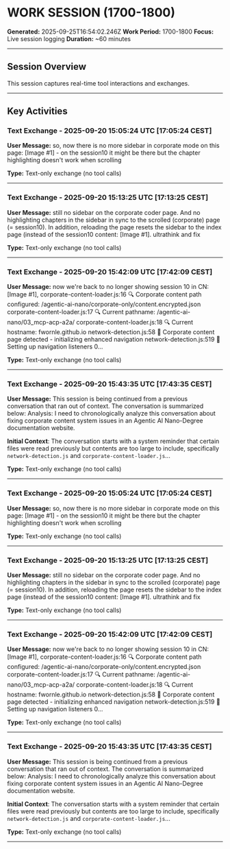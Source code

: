 # WORK SESSION (1700-1800)

**Generated:** 2025-09-25T16:54:02.246Z
**Work Period:** 1700-1800
**Focus:** Live session logging
**Duration:** ~60 minutes

---

## Session Overview

This session captures real-time tool interactions and exchanges.

---

## Key Activities

### Text Exchange - 2025-09-20 15:05:24 UTC [17:05:24 CEST]

**User Message:** so, now there is no more sidebar in corporate mode on this page: [Image #1] - on the session10 it might be there but the chapter highlighting doesn't work when scrolling

**Type:** Text-only exchange (no tool calls)

---

### Text Exchange - 2025-09-20 15:13:25 UTC [17:13:25 CEST]

**User Message:** still no sidebar on the corporate coder page. And no highlighting chapters in the sidebar in sync to the scrolled (corporate) page (= session10). In addition, reloading the page resets the sidebar to the index page (instead of the session10 content: [Image #1]. ultrathink and fix

**Type:** Text-only exchange (no tool calls)

---

### Text Exchange - 2025-09-20 15:42:09 UTC [17:42:09 CEST]

**User Message:** now we're back to no longer showing session 10 in CN: [Image #1], corporate-content-loader.js:16 🔍 Corporate content path configured: /agentic-ai-nano/corporate-only/content.encrypted.json
corporate-content-loader.js:17 🔍 Current pathname: /agentic-ai-nano/03_mcp-acp-a2a/
corporate-content-loader.js:18 🔍 Current hostname: fwornle.github.io
network-detection.js:58 🏢 Corporate content page detected - initializing enhanced navigation
network-detection.js:519 🎯 Setting up navigation listeners
0...

**Type:** Text-only exchange (no tool calls)

---

### Text Exchange - 2025-09-20 15:43:35 UTC [17:43:35 CEST]

**User Message:** This session is being continued from a previous conversation that ran out of context. The conversation is summarized below:
Analysis:
I need to chronologically analyze this conversation about fixing corporate content system issues in an Agentic AI Nano-Degree documentation website.

**Initial Context**: The conversation starts with a system reminder that certain files were read previously but contents are too large to include, specifically `network-detection.js` and `corporate-content-loader.js`...

**Type:** Text-only exchange (no tool calls)

---

### Text Exchange - 2025-09-20 15:05:24 UTC [17:05:24 CEST]

**User Message:** so, now there is no more sidebar in corporate mode on this page: [Image #1] - on the session10 it might be there but the chapter highlighting doesn't work when scrolling

**Type:** Text-only exchange (no tool calls)

---

### Text Exchange - 2025-09-20 15:13:25 UTC [17:13:25 CEST]

**User Message:** still no sidebar on the corporate coder page. And no highlighting chapters in the sidebar in sync to the scrolled (corporate) page (= session10). In addition, reloading the page resets the sidebar to the index page (instead of the session10 content: [Image #1]. ultrathink and fix

**Type:** Text-only exchange (no tool calls)

---

### Text Exchange - 2025-09-20 15:42:09 UTC [17:42:09 CEST]

**User Message:** now we're back to no longer showing session 10 in CN: [Image #1], corporate-content-loader.js:16 🔍 Corporate content path configured: /agentic-ai-nano/corporate-only/content.encrypted.json
corporate-content-loader.js:17 🔍 Current pathname: /agentic-ai-nano/03_mcp-acp-a2a/
corporate-content-loader.js:18 🔍 Current hostname: fwornle.github.io
network-detection.js:58 🏢 Corporate content page detected - initializing enhanced navigation
network-detection.js:519 🎯 Setting up navigation listeners
0...

**Type:** Text-only exchange (no tool calls)

---

### Text Exchange - 2025-09-20 15:43:35 UTC [17:43:35 CEST]

**User Message:** This session is being continued from a previous conversation that ran out of context. The conversation is summarized below:
Analysis:
I need to chronologically analyze this conversation about fixing corporate content system issues in an Agentic AI Nano-Degree documentation website.

**Initial Context**: The conversation starts with a system reminder that certain files were read previously but contents are too large to include, specifically `network-detection.js` and `corporate-content-loader.js`...

**Type:** Text-only exchange (no tool calls)

---

